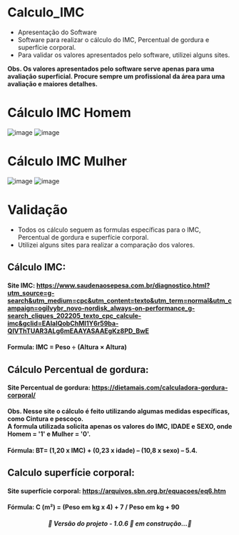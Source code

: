 # Calculo_IMC #

* Apresentação do Software 
* Software para realizar o cálculo do IMC, Percentual de gordura e superfície corporal.
* Para validar os valores apresentados pelo software, utilizei alguns sites.

**Obs. Os valores apresentados pelo software serve apenas para uma avaliação superficial.
Procure sempre um profissional da área para uma avaliação e maiores detalhes.**
 
# Cálculo IMC Homem

![image](https://user-images.githubusercontent.com/81047389/185970784-8c560087-da3d-4ad2-930b-927fa5ce80a5.png)
![image](https://user-images.githubusercontent.com/81047389/185970831-add5a9ea-ef1e-4fb4-b8c1-5548621984f9.png)

# Cálculo IMC Mulher

![image](https://user-images.githubusercontent.com/81047389/185970936-4fd85b19-62f8-4d46-9511-8062616fd8e4.png)
![image](https://user-images.githubusercontent.com/81047389/185970989-bba8ec45-a232-43df-bb77-6ff91589ee63.png)

# Validação 

* Todos os cálculo seguem as formulas específicas para o IMC, Percentual de gordura e superfície corporal.
* Utilizei alguns sites para realizar a comparação dos valores.


## Cálculo IMC:

#### **Site IMC: https://www.saudenaosepesa.com.br/diagnostico.html?utm_source=g-search&utm_medium=cpc&utm_content=texto&utm_term=normal&utm_campaign=ogilvybr_novo-nordisk_always-on-performance_g-search_cliques_202205_texto_cpc_calcule-imc&gclid=EAIaIQobChMI1Y6r59ba-QIVThTUAR3ALg6mEAAYASAAEgKz8PD_BwE**
#### **Formula: IMC = Peso ÷ (Altura × Altura)**

## Cálculo Percentual de gordura:

#### **Site Percentual de gordura:** https://dietamais.com/calculadora-gordura-corporal/
**Obs. Nesse site o cálculo é feito utilizando algumas medidas específicas, como Cintura 
e pescoço.**\
**A formula utilizada solicita apenas os valores do IMC, IDADE e SEXO, onde Homem = '1' e Mulher = '0'.**
#### **Fórmula: BT= (1,20 x IMC) + (0,23 x idade) – (10,8 x sexo) – 5.4.**

## Calculo superfície corporal: 
#### **Site superfície corporal:** https://arquivos.sbn.org.br/equacoes/eq6.htm

#### **Fórmula: C (m²) = (Peso em kg x 4) + 7 / Peso em kg + 90**

<h5 align="center">🚧 Versão do projeto - 1.0.6 🚀 em construção...🚧</h5>
